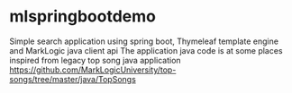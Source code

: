 # mlspringbootdemo

Simple search application using spring boot, Thymeleaf template engine and MarkLogic java client api
The application java code is at some places inspired from legacy top song java application
https://github.com/MarkLogicUniversity/top-songs/tree/master/java/TopSongs
